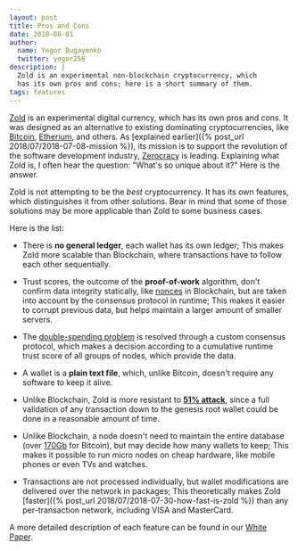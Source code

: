```yaml
---
layout: post
title: Pros and Cons
date: 2018-08-01
author:
  name: Yegor Bugayenko
  twitter: yegor256
description: |
  Zold is an experimental non-blockchain cryptocurrency, which
  has its own pros and cons; here is a short summary of them.
tags: features
---
```


[Zold](https://www.zold.io) is an experimental digital currency, which
has its own pros and cons. It was designed as an alternative to existing
dominating cryptocurrencies, like [Bitcoin](https://bitcoin.org/en/),
[Etherium](https://www.ethereum.org/), and others. As
[explained earlier]({% post_url 2018/07/2018-07-08-mission %}),
its mission is to support the revolution of the software
development industry, [Zerocracy](https://www.zerocracy.com) is leading.
Explaining what Zold is, I often hear the question:
"What's so unique about it?" Here is the answer.

<!--more-->

Zold is not attempting to be the _best_ cryptocurrency. It has its own
features, which distinguishes it from other solutions. Bear in mind that
some of those solutions
may be more applicable than Zold to some business cases.

Here is the list:

  * There is **no general ledger**, each wallet has its own ledger;
    This makes Zold more scalable than Blockchain,
    where transactions have to follow each other sequentially.

  * Trust scores, the outcome of the **proof-of-work** algorithm, don't confirm data
    integrity statically, like [nonces](https://en.bitcoin.it/wiki/Nonce) in Blockchain, but are taken into account
    by the consensus protocol in runtime;
    This makes it easier to corrupt
    previous data, but helps maintain a larger amount of smaller servers.

  * The [double-spending problem](https://en.wikipedia.org/wiki/Double-spending)
    is resolved through a custom consensus protocol,
    which makes a decision according to a cumulative runtime trust score of all groups
    of nodes, which provide the data.

  * A wallet is a **plain text file**, which, unlike Bitcoin, doesn't require
    any software to keep it alive.

  * Unlike Blockchain, Zold is more resistant to [**51% attack**](https://bitcoin.org/en/glossary/51-percent-attack), since a full validation
    of any transaction down to the genesis root wallet could be done in a
    reasonable amount of time.

  * Unlike Blockchain, a node doesn't need to maintain the entire database
    (over [170Gb](https://www.statista.com/statistics/647523/worldwide-bitcoin-blockchain-size/) for Bitcoin),
    but may decide how many wallets to keep;
    This makes it possible to
    run micro nodes on cheap hardware, like mobile phones or even TVs and watches.

  * Transactions are not processed individually, but wallet modifications
    are delivered over the network in packages;
    This theoretically makes Zold [faster]({% post_url 2018/07/2018-07-30-how-fast-is-zold %})
    than any per-transaction network, including VISA and MasterCard.

A more detailed description of each feature can be found in our
[White Paper](https://papers.zold.io/wp.pdf).
